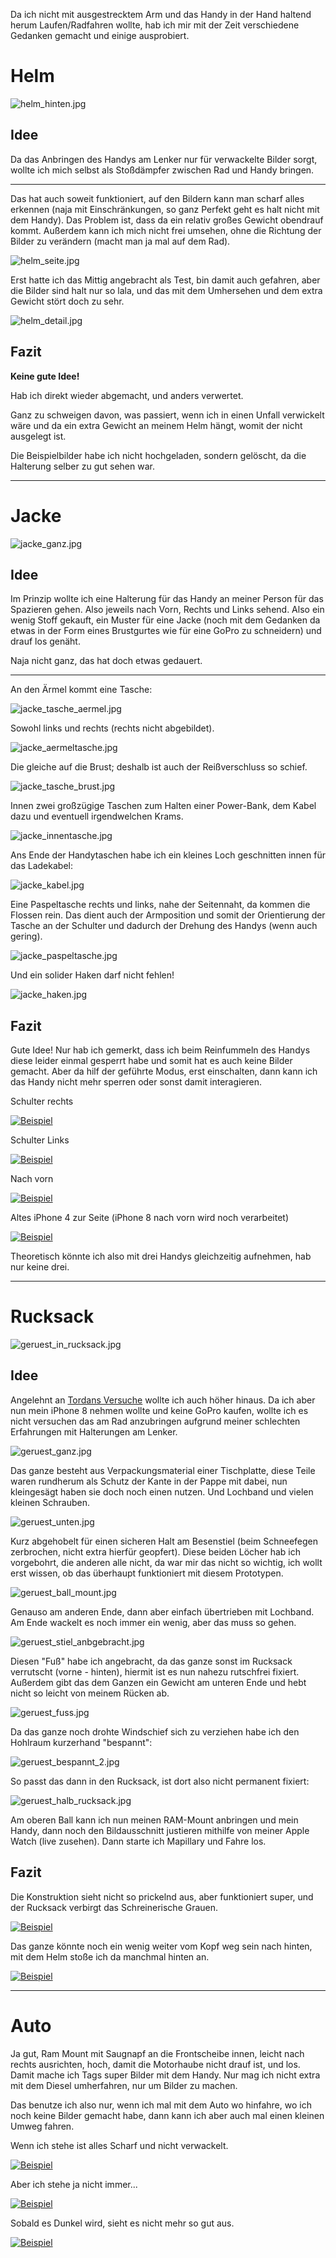 Da ich nicht mit ausgestrecktem Arm und das Handy in der Hand haltend herum Laufen/Radfahren wollte, hab ich mir mit der Zeit verschiedene Gedanken gemacht und einige ausprobiert.

# Helm

![helm_hinten.jpg](https://joshinils.github.io/osm/helm_hinten.jpg)

## Idee
Da das Anbringen des Handys am Lenker nur für verwackelte Bilder sorgt, wollte ich mich selbst als Stoßdämpfer zwischen Rad und Handy bringen.

---

Das hat auch soweit funktioniert, auf den Bildern kann man scharf alles erkennen (naja mit Einschränkungen, so ganz Perfekt geht es halt nicht mit dem Handy).
Das Problem ist, dass da ein relativ großes Gewicht obendrauf kommt. Außerdem kann ich mich nicht frei umsehen, ohne die Richtung der Bilder zu verändern (macht man ja mal auf dem Rad).

![helm_seite.jpg](https://joshinils.github.io/osm/helm_seite.jpg)

Erst hatte ich das Mittig angebracht als Test, bin damit auch gefahren, aber die Bilder sind halt nur so lala, und das mit dem Umhersehen und dem extra Gewicht stört doch zu sehr.

![helm_detail.jpg](https://joshinils.github.io/osm/helm_detail.jpg)

## Fazit

**Keine gute Idee!**

Hab ich direkt wieder abgemacht, und anders verwertet.

Ganz zu schweigen davon, was passiert, wenn ich in einen Unfall verwickelt wäre und da ein extra Gewicht an meinem Helm hängt, womit der nicht ausgelegt ist.

Die Beispielbilder habe ich nicht hochgeladen, sondern gelöscht, da die Halterung selber zu gut sehen war.

---

# Jacke

![jacke_ganz.jpg](https://joshinils.github.io/osm/jacke_ganz.jpg)

## Idee
Im Prinzip wollte ich eine Halterung für das Handy an meiner Person für das Spazieren gehen. Also jeweils nach Vorn, Rechts und Links sehend.
Also ein wenig Stoff gekauft, ein Muster für eine Jacke (noch mit dem Gedanken da etwas in der Form eines Brustgurtes wie für eine GoPro zu schneidern) und drauf los genäht.

Naja nicht ganz, das hat doch etwas gedauert.

---

An den Ärmel kommt eine Tasche:

![jacke_tasche_aermel.jpg](https://joshinils.github.io/osm/jacke_tasche_aermel.jpg)

Sowohl links und rechts (rechts nicht abgebildet).

![jacke_aermeltasche.jpg](https://joshinils.github.io/osm/jacke_aermeltasche.jpg)

Die gleiche auf die Brust; deshalb ist auch der Reißverschluss so schief.

![jacke_tasche_brust.jpg](https://joshinils.github.io/osm/jacke_tasche_brust.jpg)

Innen zwei großzügige Taschen zum Halten einer Power-Bank, dem Kabel dazu und eventuell irgendwelchen Krams.

![jacke_innentasche.jpg](https://joshinils.github.io/osm/jacke_innentasche.jpg)

Ans Ende der Handytaschen habe ich ein kleines Loch geschnitten innen für das Ladekabel:

![jacke_kabel.jpg](https://joshinils.github.io/osm/jacke_kabel.jpg)

Eine Paspeltasche rechts und links, nahe der Seitennaht, da kommen die Flossen rein. Das dient auch der Armposition und somit der Orientierung der Tasche an der Schulter und dadurch der Drehung des Handys (wenn auch gering).

![jacke_paspeltasche.jpg](https://joshinils.github.io/osm/jacke_paspeltasche.jpg)

Und ein solider Haken darf nicht fehlen!

![jacke_haken.jpg](https://joshinils.github.io/osm/jacke_haken.jpg)

## Fazit
Gute Idee! Nur hab ich gemerkt, dass ich beim Reinfummeln des Handys diese leider einmal gesperrt habe und somit hat es auch keine Bilder gemacht. Aber da hilf der geführte Modus, erst einschalten, dann kann ich das Handy nicht mehr sperren oder sonst damit interagieren.

Schulter rechts

[![Beispiel](https://images.mapillary.com/HGi1ilI0dXZtLOeUTdJSy0/thumb-2048.jpg)](https://www.mapillary.com/map/im/HGi1ilI0dXZtLOeUTdJSy0)

Schulter Links

[![Beispiel](https://images.mapillary.com/WddFjmJ3xRXGQZxsVLBNNZ/thumb-2048.jpg)](https://www.mapillary.com/map/im/WddFjmJ3xRXGQZxsVLBNNZ)

Nach vorn

[![Beispiel](https://images.mapillary.com/JTQrGNHZq0xMZCLtE4zv2w/thumb-2048.jpg)](https://www.mapillary.com/map/im/JTQrGNHZq0xMZCLtE4zv2w)

Altes iPhone 4 zur Seite (iPhone 8 nach vorn wird noch verarbeitet)

[![Beispiel](https://images.mapillary.com/sZMjviGgn6apyxgRaN7G3E/thumb-2048.jpg)](https://www.mapillary.com/map/im/sZMjviGgn6apyxgRaN7G3E)

Theoretisch könnte ich also mit drei Handys gleichzeitig aufnehmen, hab nur keine drei.

---

# Rucksack

![geruest_in_rucksack.jpg](https://joshinils.github.io/osm/geruest_in_rucksack.jpg)

## Idee

Angelehnt an [Tordans Versuche](https://www.openstreetmap.org/user/tordans/diary/395215) wollte ich auch höher hinaus.
Da ich aber nun mein iPhone 8 nehmen wollte und keine GoPro kaufen, wollte ich es nicht versuchen das am Rad anzubringen aufgrund meiner schlechten Erfahrungen mit Halterungen am Lenker.

![geruest_ganz.jpg](https://joshinils.github.io/osm/geruest_ganz.jpg)

Das ganze besteht aus Verpackungsmaterial einer Tischplatte, diese Teile waren rundherum als Schutz der Kante in der Pappe mit dabei, nun kleingesägt haben sie doch noch einen nutzen. Und Lochband und vielen kleinen Schrauben.

![geruest_unten.jpg](https://joshinils.github.io/osm/geruest_unten.jpg)

Kurz abgehobelt für einen sicheren Halt am Besenstiel (beim Schneefegen zerbrochen, nicht extra hierfür geopfert). Diese beiden Löcher hab ich vorgebohrt, die anderen alle nicht, da war mir das nicht so wichtig, ich wollt erst wissen, ob das überhaupt funktioniert mit diesem Prototypen.

![geruest_ball_mount.jpg](https://joshinils.github.io/osm/geruest_ball_mount.jpg)

Genauso am anderen Ende, dann aber einfach übertrieben mit Lochband. Am Ende wackelt es noch immer ein wenig, aber das muss so gehen.

![geruest_stiel_anbgebracht.jpg](https://joshinils.github.io/osm/geruest_stiel_anbgebracht.jpg)

Diesen "Fuß" habe ich angebracht, da das ganze sonst im Rucksack verrutscht (vorne - hinten), hiermit ist es nun nahezu rutschfrei fixiert. Außerdem gibt das dem Ganzen ein Gewicht am unteren Ende und hebt nicht so leicht von meinem Rücken ab.

![geruest_fuss.jpg](https://joshinils.github.io/osm/geruest_fuss.jpg)

Da das ganze noch drohte Windschief sich zu verziehen habe ich den Hohlraum kurzerhand "bespannt":

![geruest_bespannt_2.jpg](https://joshinils.github.io/osm/geruest_bespannt_2.jpg)

So passt das dann in den Rucksack, ist dort also nicht permanent fixiert:

![geruest_halb_rucksack.jpg](https://joshinils.github.io/osm/geruest_halb_rucksack.jpg)

Am oberen Ball kann ich nun meinen RAM-Mount anbringen und mein Handy, dann noch den Bildausschnitt justieren mithilfe von meiner Apple Watch (live zusehen).
Dann starte ich Mapillary und Fahre los.

## Fazit

Die Konstruktion sieht nicht so prickelnd aus, aber funktioniert super, und der Rucksack verbirgt das Schreinerische Grauen.

[![Beispiel](https://images.mapillary.com/RK2XVVKZpz69fqhk3IDi82/thumb-2048.jpg)](https://www.mapillary.com/map/im/RK2XVVKZpz69fqhk3IDi82)

Das ganze könnte noch ein wenig weiter vom Kopf weg sein nach hinten, mit dem Helm stoße ich da manchmal hinten an.

[![Beispiel](https://images.mapillary.com/KIzejQWayheu73hTlzu1j5/thumb-2048.jpg)](https://www.mapillary.com/map/im/KIzejQWayheu73hTlzu1j5)

---

# Auto
Ja gut, Ram Mount mit Saugnapf an die Frontscheibe innen, leicht nach rechts ausrichten, hoch, damit die Motorhaube nicht drauf ist, und los.
Damit mache ich Tags super Bilder mit dem Handy. Nur mag ich nicht extra mit dem Diesel umherfahren, nur um Bilder zu machen.

Das benutze ich also nur, wenn ich mal mit dem Auto wo hinfahre, wo ich noch keine Bilder gemacht habe, dann kann ich aber auch mal einen kleinen Umweg fahren.

Wenn ich stehe ist alles Scharf und nicht verwackelt.

[![Beispiel](https://images.mapillary.com/vHf0fsekepdLc0cwor8dYU/thumb-2048.jpg)](https://www.mapillary.com/map/im/vHf0fsekepdLc0cwor8dYU)

Aber ich stehe ja nicht immer...

[![Beispiel](https://images.mapillary.com/63mMvj4GviFQAqBRSKUkwW/thumb-2048.jpg)](https://www.mapillary.com/map/im/63mMvj4GviFQAqBRSKUkwW)

Sobald es Dunkel wird, sieht es nicht mehr so gut aus.

[![Beispiel](https://images.mapillary.com/lr7S3g0SBsjEdPSNaHmvwD/thumb-2048.jpg)](https://www.mapillary.com/map/im/lr7S3g0SBsjEdPSNaHmvwD)
